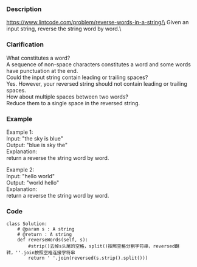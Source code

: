 ### Description
https://www.lintcode.com/problem/reverse-words-in-a-string/\
Given an input string, reverse the string word by word.\

### Clarification
What constitutes a word?\
A sequence of non-space characters constitutes a word and some words have punctuation at the end.\
Could the input string contain leading or trailing spaces?\
Yes. However, your reversed string should not contain leading or trailing spaces.\
How about multiple spaces between two words?\
Reduce them to a single space in the reversed string.

### Example
Example 1:\
Input:  "the sky is blue"\
Output:  "blue is sky the"\
Explanation: \
return a reverse the string word by word.

Example 2:\
Input:  "hello world"\
Output:  "world hello"\
Explanation: \
return a reverse the string word by word.

### Code
```
class Solution:
    # @param s : A string
    # @return : A string
    def reverseWords(self, s):
        #strip()去掉s头尾的空格，split()按照空格分割字符串，reversed翻转，''.join按照空格连接字符串
        return ' '.join(reversed(s.strip().split()))
```
